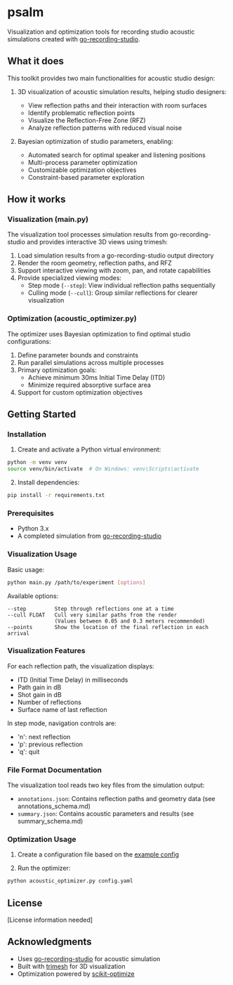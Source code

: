 # psalm

Visualization and optimization tools for recording studio acoustic simulations created with [go-recording-studio](https://github.com/jdginn/go-recording-studio).

## What it does

This toolkit provides two main functionalities for acoustic studio design:

1. 3D visualization of acoustic simulation results, helping studio designers:

   - View reflection paths and their interaction with room surfaces
   - Identify problematic reflection points
   - Visualize the Reflection-Free Zone (RFZ)
   - Analyze reflection patterns with reduced visual noise

2. Bayesian optimization of studio parameters, enabling:
   - Automated search for optimal speaker and listening positions
   - Multi-process parameter optimization
   - Customizable optimization objectives
   - Constraint-based parameter exploration

## How it works

### Visualization (main.py)

The visualization tool processes simulation results from go-recording-studio and provides interactive 3D views using trimesh:

1. Load simulation results from a go-recording-studio output directory
2. Render the room geometry, reflection paths, and RFZ
3. Support interactive viewing with zoom, pan, and rotate capabilities
4. Provide specialized viewing modes:
   - Step mode (`--step`): View individual reflection paths sequentially
   - Culling mode (`--cull`): Group similar reflections for clearer visualization

### Optimization (acoustic_optimizer.py)

The optimizer uses Bayesian optimization to find optimal studio configurations:

1. Define parameter bounds and constraints
2. Run parallel simulations across multiple processes
3. Primary optimization goals:
   - Achieve minimum 30ms Initial Time Delay (ITD)
   - Minimize required absorptive surface area
4. Support for custom optimization objectives

## Getting Started

### Installation

1. Create and activate a Python virtual environment:

```bash
python -m venv venv
source venv/bin/activate  # On Windows: venv\Scripts\activate
```

2. Install dependencies:

```bash
pip install -r requirements.txt
```

### Prerequisites

- Python 3.x
- A completed simulation from [go-recording-studio](https://github.com/jdginn/go-recording-studio)

### Visualization Usage

Basic usage:

```bash
python main.py /path/to/experiment [options]
```

Available options:

```
--step         Step through reflections one at a time
--cull FLOAT   Cull very similar paths from the render
               (Values between 0.05 and 0.3 meters recommended)
--points       Show the location of the final reflection in each arrival
```

### Visualization Features

For each reflection path, the visualization displays:

- ITD (Initial Time Delay) in milliseconds
- Path gain in dB
- Shot gain in dB
- Number of reflections
- Surface name of last reflection

In step mode, navigation controls are:

- 'n': next reflection
- 'p': previous reflection
- 'q': quit

### File Format Documentation

The visualization tool reads two key files from the simulation output:

- `annotations.json`: Contains reflection paths and geometry data (see annotations_schema.md)
- `summary.json`: Contains acoustic parameters and results (see summary_schema.md)

### Optimization Usage

1. Create a configuration file based on the [example config](https://github.com/jdginn/go-recording-studio/blob/main/testdata/default_config.yaml)

2. Run the optimizer:

```bash
python acoustic_optimizer.py config.yaml
```

## License

[License information needed]

## Acknowledgments

- Uses [go-recording-studio](https://github.com/jdginn/go-recording-studio) for acoustic simulation
- Built with [trimesh](https://trimsh.org/) for 3D visualization
- Optimization powered by [scikit-optimize](https://scikit-optimize.github.io/)
